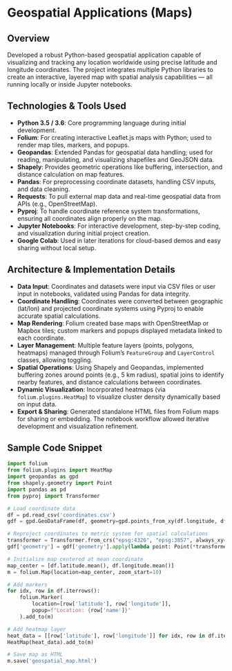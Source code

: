 # Geospatial Applications (Maps)

## Overview  
Developed a robust Python-based geospatial application capable of visualizing and tracking any location worldwide using precise latitude and longitude coordinates. The project integrates multiple Python libraries to create an interactive, layered map with spatial analysis capabilities — all running locally or inside Jupyter notebooks.

## Technologies & Tools Used  
- **Python 3.5 / 3.6**: Core programming language during initial development.  
- **Folium**: For creating interactive Leaflet.js maps with Python; used to render map tiles, markers, and popups.  
- **Geopandas**: Extended Pandas for geospatial data handling; used for reading, manipulating, and visualizing shapefiles and GeoJSON data.  
- **Shapely**: Provides geometric operations like buffering, intersection, and distance calculation on map features.  
- **Pandas**: For preprocessing coordinate datasets, handling CSV inputs, and data cleaning.  
- **Requests**: To pull external map data and real-time geospatial data from APIs (e.g., OpenStreetMap).  
- **Pyproj**: To handle coordinate reference system transformations, ensuring all coordinates align properly on the map.  
- **Jupyter Notebooks**: For interactive development, step-by-step coding, and visualization during initial project creation.  
- **Google Colab**: Used in later iterations for cloud-based demos and easy sharing without local setup.  

## Architecture & Implementation Details  
- **Data Input**: Coordinates and datasets were input via CSV files or user input in notebooks, validated using Pandas for data integrity.  
- **Coordinate Handling**: Coordinates were converted between geographic (lat/lon) and projected coordinate systems using Pyproj to enable accurate spatial calculations.  
- **Map Rendering**: Folium created base maps with OpenStreetMap or Mapbox tiles; custom markers and popups displayed metadata linked to each coordinate.  
- **Layer Management**: Multiple feature layers (points, polygons, heatmaps) managed through Folium’s `FeatureGroup` and `LayerControl` classes, allowing toggling.  
- **Spatial Operations**: Using Shapely and Geopandas, implemented buffering zones around points (e.g., 5 km radius), spatial joins to identify nearby features, and distance calculations between coordinates.  
- **Dynamic Visualization**: Incorporated heatmaps (via `folium.plugins.HeatMap`) to visualize cluster density dynamically based on input data.  
- **Export & Sharing**: Generated standalone HTML files from Folium maps for sharing or embedding. The notebook workflow allowed iterative development and visualization refinement.  

## Sample Code Snippet

```python
import folium
from folium.plugins import HeatMap
import geopandas as gpd
from shapely.geometry import Point
import pandas as pd
from pyproj import Transformer

# Load coordinate data
df = pd.read_csv('coordinates.csv')
gdf = gpd.GeoDataFrame(df, geometry=gpd.points_from_xy(df.longitude, df.latitude))

# Reproject coordinates to metric system for spatial calculations
transformer = Transformer.from_crs("epsg:4326", "epsg:3857", always_xy=True)
gdf['geometry'] = gdf['geometry'].apply(lambda point: Point(*transformer.transform(point.x, point.y)))

# Initialize map centered at mean coordinate
map_center = [df.latitude.mean(), df.longitude.mean()]
m = folium.Map(location=map_center, zoom_start=10)

# Add markers
for idx, row in df.iterrows():
    folium.Marker(
        location=[row['latitude'], row['longitude']],
        popup=f"Location: {row['name']}"
    ).add_to(m)

# Add heatmap layer
heat_data = [[row['latitude'], row['longitude']] for idx, row in df.iterrows()]
HeatMap(heat_data).add_to(m)

# Save map as HTML
m.save('geospatial_map.html')
